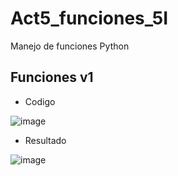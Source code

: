 # Act5_funciones_5I
Manejo de funciones Python
## Funciones v1
- Codigo

![image](https://github.com/user-attachments/assets/9ec021fd-c7d2-4fef-b35f-dd56d6711224)

- Resultado

![image](https://github.com/user-attachments/assets/6e09707e-52e6-4434-a38d-4bc7abbf1f4a)

